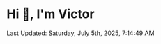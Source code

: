 <h1>Hi 👋, I'm Victor </h1>

<!--RECENT_ACTIVITY:start-->
<!--RECENT_ACTIVITY:end-->

<!--RECENT_ACTIVITY:last_update-->
Last Updated: Saturday, July 5th, 2025, 7:14:49 AM
<!--RECENT_ACTIVITY:last_update_end-->
